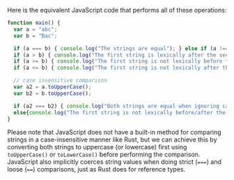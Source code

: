 Here is the equivalent JavaScript code that performs all of these operations:

```javascript
function main() {
  var a = "abc";
  var b = "Bac";

  if (a === b) { console.log("The strings are equal"); } else if (a !== b) { console.log("The strings are not equal"); }
  if (a > b) { console.log("The first string is lexically after the second"); } else if (a < b){console.log("The first string is lexically before the second")};
  if (a >= b) { console.log("The first string is not lexically before the second");}else{console.log("The first string is less than or equal to the second")} ; 
  if (a <= b) { console.log("The first string is not lexically after the second"); }else{console.log("The first string is greater than or equal to the second")}; 

  // case insensitive comparison
  var a2 = a.toUpperCase();
  var b2 = b.toUpperCase();

  if (a2 === b2) { console.log("Both strings are equal when ignoring case"); } else if (a2 < b2){console.log("The first string is lexically before the second when ignoring case")}; 
  else{console.log("The first string is not lexically before/after the second when ignoring case and it's greater than or equal to the second");};
}
```
Please note that JavaScript does not have a built-in method for comparing strings in a case-insensitive manner like Rust, but we can achieve this by converting both strings to uppercase (or lowercase) first using `toUpperCase()` or `toLowerCase()` before performing the comparison. JavaScript also implicitly coerces string values when doing strict (`===`) and loose (`==`) comparisons, just as Rust does for reference types.
